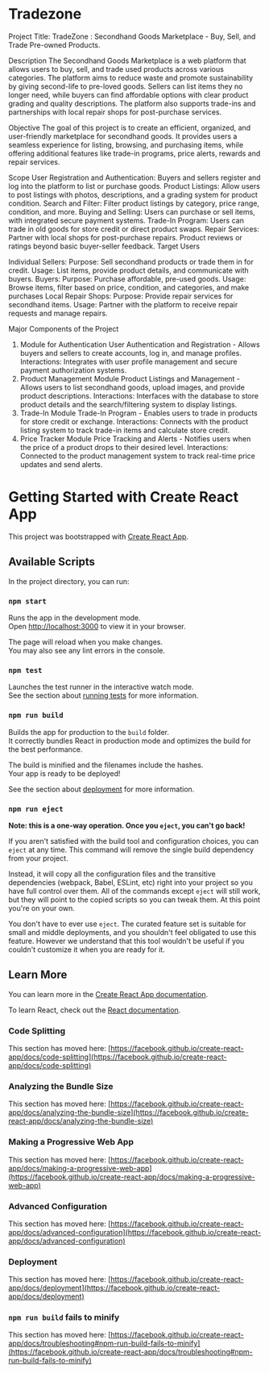 # Tradezone

Project Title:
TradeZone : Secondhand Goods Marketplace - Buy, Sell, and Trade Pre-owned Products.

Description
The Secondhand Goods Marketplace is a web platform that allows users to buy, sell, and trade used products across various categories. The platform aims to reduce waste and promote sustainability by giving second-life to pre-loved goods. Sellers can list items they no longer need, while buyers can find affordable options with clear product grading and quality descriptions. The platform also supports trade-ins and partnerships with local repair shops for post-purchase services.

Objective
The goal of this project is to create an efficient, organized, and user-friendly marketplace for secondhand goods. It provides users a seamless experience for listing, browsing, and purchasing items, while offering additional features like trade-in programs, price alerts, rewards  and repair services.

Scope
User Registration and Authentication: Buyers and sellers register and log into the platform to list or purchase goods.
Product Listings: Allow users to post listings with photos, descriptions, and a grading system for product condition.
Search and Filter: Filter product listings by category, price range, condition, and more.
Buying and Selling: Users can purchase or sell items, with integrated secure payment systems.
Trade-In Program: Users can trade in old goods for store credit or direct product swaps.
Repair Services: Partner with local shops for post-purchase repairs.
Product reviews or ratings beyond basic buyer-seller feedback.
Target Users

Individual Sellers:
Purpose: Sell secondhand products or trade them in for credit.
Usage: List items, provide product details, and communicate with buyers.
Buyers:
Purpose: Purchase affordable, pre-used goods.
Usage: Browse items, filter based on price, condition, and categories, and make purchases
Local Repair Shops:
Purpose: Provide repair services for secondhand items.
Usage: Partner with the platform to receive repair requests and manage repairs.

Major Components of the Project
1. Module for Authentication
User Authentication and Registration - Allows buyers and sellers to create accounts, log in, and manage profiles.
Interactions: Integrates with user profile management and secure payment authorization systems.
2. Product Management Module
Product Listings and Management - Allows users to list secondhand goods, upload images, and provide product descriptions.
Interactions: Interfaces with the database to store product details and the search/filtering system to display listings.
3. Trade-In Module
Trade-In Program - Enables users to trade in products for store credit or exchange.
Interactions: Connects with the product listing system to track trade-in items and calculate store credit.
4. Price Tracker Module
Price Tracking and Alerts - Notifies users when the price of a product drops to their desired level.
Interactions: Connected to the product management system to track real-time price updates and send alerts.
# Getting Started with Create React App

This project was bootstrapped with [Create React App](https://github.com/facebook/create-react-app).

## Available Scripts

In the project directory, you can run:

### `npm start`

Runs the app in the development mode.\
Open [http://localhost:3000](http://localhost:3000) to view it in your browser.

The page will reload when you make changes.\
You may also see any lint errors in the console.

### `npm test`

Launches the test runner in the interactive watch mode.\
See the section about [running tests](https://facebook.github.io/create-react-app/docs/running-tests) for more information.

### `npm run build`

Builds the app for production to the `build` folder.\
It correctly bundles React in production mode and optimizes the build for the best performance.

The build is minified and the filenames include the hashes.\
Your app is ready to be deployed!

See the section about [deployment](https://facebook.github.io/create-react-app/docs/deployment) for more information.

### `npm run eject`

**Note: this is a one-way operation. Once you `eject`, you can't go back!**

If you aren't satisfied with the build tool and configuration choices, you can `eject` at any time. This command will remove the single build dependency from your project.

Instead, it will copy all the configuration files and the transitive dependencies (webpack, Babel, ESLint, etc) right into your project so you have full control over them. All of the commands except `eject` will still work, but they will point to the copied scripts so you can tweak them. At this point you're on your own.

You don't have to ever use `eject`. The curated feature set is suitable for small and middle deployments, and you shouldn't feel obligated to use this feature. However we understand that this tool wouldn't be useful if you couldn't customize it when you are ready for it.

## Learn More

You can learn more in the [Create React App documentation](https://facebook.github.io/create-react-app/docs/getting-started).

To learn React, check out the [React documentation](https://reactjs.org/).

### Code Splitting

This section has moved here: [https://facebook.github.io/create-react-app/docs/code-splitting](https://facebook.github.io/create-react-app/docs/code-splitting)

### Analyzing the Bundle Size

This section has moved here: [https://facebook.github.io/create-react-app/docs/analyzing-the-bundle-size](https://facebook.github.io/create-react-app/docs/analyzing-the-bundle-size)

### Making a Progressive Web App

This section has moved here: [https://facebook.github.io/create-react-app/docs/making-a-progressive-web-app](https://facebook.github.io/create-react-app/docs/making-a-progressive-web-app)

### Advanced Configuration

This section has moved here: [https://facebook.github.io/create-react-app/docs/advanced-configuration](https://facebook.github.io/create-react-app/docs/advanced-configuration)

### Deployment

This section has moved here: [https://facebook.github.io/create-react-app/docs/deployment](https://facebook.github.io/create-react-app/docs/deployment)

### `npm run build` fails to minify

This section has moved here: [https://facebook.github.io/create-react-app/docs/troubleshooting#npm-run-build-fails-to-minify](https://facebook.github.io/create-react-app/docs/troubleshooting#npm-run-build-fails-to-minify)
